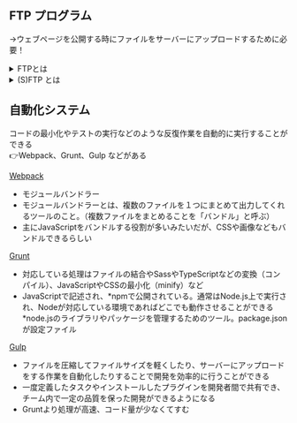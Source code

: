 ## FTP プログラム
→ウェブページを公開する時にファイルをサーバーにアップロードするために必要！

<details><summary>FTPとは</summary>
  
- File Transfer Protocol
- ネットワーク上でファイルを送受信する際に使用する通信プロトコル（Protocol：通信規約・決まりごと）の一種
- クライアントサーバーモデルを使用して、FTPクライアントとウェブサーバーの間で、ファイルの転送をサポート
- コマンドチャネルとデータチャネルという2つの独立したチャネルを使用して情報を転送。デフォルトでは、どちらのチャネルも暗号化されておらず、悪意のある第三者によって転送しているデータが盗用される恐れがある
- 最近ではFTP の代わりに Gitが用いられつつある
  
</details>

<details><summary>(S)FTP とは</summary>
  
- SSH File Transfer Protocol（SSHファイル転送プロトコル）の略だが、Secure File Transfer Protocol（安全なファイル転送プロトコル）とも呼ばれている
- FTPよりも安全なので常に(S)FTPを利用することが望ましい  

:point_right:[Cyberduck](https://cyberduck.io/)、[Fetch](https://fetchsoftworks.com/)、[FileZilla](https://filezilla-project.org/)などがある

[Cyberduck](https://cyberduck.io/)
- 無料
- Windows用とMac対応
- アイコンなども分かりやすく非常に直感的に操作を行うことが可能
- 動作が遅い

[Fetch](https://fetchsoftworks.com/)
- 有料
- Mac OSのみ
- あまり使用しない...

[FileZilla](https://filezilla-project.org/)
- 無料
- 最も人気のあるFTPクライアントの一つ
- Mac、Windows、Linux対応
  
</details>


## 自動化システム
コードの最小化やテストの実行などのような反復作業を自動的に実行することができる<br>👉Webpack、Grunt、Gulp などがある

[Webpack](https://webpack.js.org/)
- モジュールバンドラー
- モジュールバンドラーとは、複数のファイルを１つにまとめて出力してくれるツールのこと。（複数ファイルをまとめることを「バンドル」と呼ぶ）
- 主にJavaScriptをバンドルする役割が多いみたいだが、CSSや画像などもバンドルできるらしい

[Grunt](https://gruntjs.com/)
- 対応している処理はファイルの結合やSassやTypeScriptなどの変換（コンパイル）、JavaScriptやCSSの最小化（minify）など
- JavaScriptで記述され、*npmで公開されている。通常はNode.js上で実行され、Nodeが対応している環境であればどこでも動作させることができる<br>*node.jsのライブラリやパッケージを管理するためのツール。package.jsonが設定ファイル

[Gulp](https://gulpjs.com/)
- ファイルを圧縮してファイルサイズを軽くしたり、サーバーにアップロードをする作業を自動化したりすることで開発を効率的に行うことができる
- 一度定義したタスクやインストールしたプラグインを開発者間で共有でき、チーム内で一定の品質を保った開発ができるようになる
- Gruntより処理が高速、コード量が少なくてすむ
